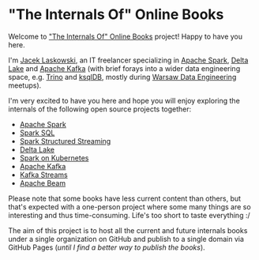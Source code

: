 # "The Internals Of" Online Books

Welcome to ["The Internals Of" Online Books](https://github.com/japila-books) project! Happy to have you here.

I'm [Jacek Laskowski](https://pl.linkedin.com/in/jaceklaskowski), an IT freelancer specializing in [Apache Spark](https://spark.apache.org/), [Delta Lake](https://delta.io/) and [Apache Kafka](https://kafka.apache.org/) (with brief forays into a wider data engineering space, e.g. [Trino](https://trino.io/) and [ksqlDB](https://ksqldb.io/), mostly during [Warsaw Data Engineering](https://www.meetup.com/Warsaw-Data-Engineering/) meetups).

I'm very excited to have you here and hope you will enjoy exploring the internals of the following open source projects together:

* [Apache Spark](https://books.japila.pl/apache-spark-internals)
* [Spark SQL](https://jaceklaskowski.github.io/mastering-spark-sql-book/)
* [Spark Structured Streaming](https://jaceklaskowski.github.io/spark-structured-streaming-book/)
* [Delta Lake](https://books.japila.pl/delta-lake-internals)
* [Spark on Kubernetes](https://jaceklaskowski.github.io/spark-kubernetes-book/)
* [Apache Kafka](https://jaceklaskowski.gitbooks.io/apache-kafka/content/)
* [Kafka Streams](https://jaceklaskowski.gitbooks.io/mastering-kafka-streams/content/)
* [Apache Beam](https://books.japila.pl/apache-beam-internals)

Please note that some books have less current content than others, but that's expected with a one-person project where some many things are so interesting and thus time-consuming. Life's too short to taste everything :/

The aim of this project is to host all the current and future internals books under a single organization on GitHub and publish to a single domain via GitHub Pages (_until I find a better way to publish the books_).
